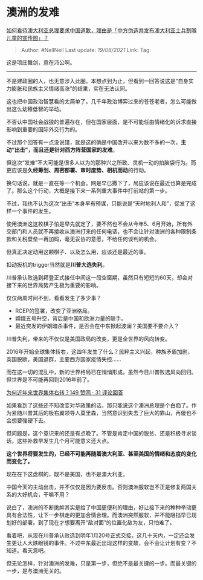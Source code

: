 # 澳洲的发难
[如何看待澳大利亚总理要求中国道歉，理由是「中方伪造并发布澳大利亚士兵割喉儿童的宣传图」？](https://www.zhihu.com/question/432654448/answer/1604021070)

> Author: #NellNell 
> Last update: *19/08/2021* 
> Link:
> Tag:  

这是项庄舞剑，意在沛公啊。

---

不是建政圈的人，也无意涉入此圈。本想点到为止，但看到一回答说这是“自身实力膨胀和民族主义情绪高涨”的结果，实在无法认同。

这也把中国政治智慧看的太简单了。几千年政治博弈过来的苍苍老者，怎么可能做出这么幼稚低智的举动。

不否认中国社会战狼的普遍存在，但在国家层面，是不可能任由情绪化的诉求直接影响到重要的国际外交行为的。

不过那个回答有一点没说错，就是这的确是中国改开以来为数不多的一次，**主动“出击”，而且还是针对西方阵营国家的发难**。

但这次“发难”不大可能是很多人以为的那种兴之所致、灵机一动的拍脑袋行为。而更应该是**久经筹划、周密部署、审时度势、相机而动**的行动。

换句话说，就是一直在等一个机会。网是早已撒下了，局应该说在最近也算是完成了。那么这个行动，大概是接下来一系列重大事件中打前站的第一步。

不过，我也不认为这次“出击”本身早有预谋，只能说是“天时地利人和”，促发了这样一个事件的发生。

使用澳洲这这枚棋子怕是早先就定了，要不然也不会从今年5、6月开始，所有外交部门和人员就不再接收从澳洲打来的任何电话，也不会让针对澳洲的各种限制条款和关税壁垒一再加码，毫无妥协的意愿，不给任何谈判的机会。

但真正决定动用这颗棋子、以及怎么用，应该还是最近的事。

扣动扳机的trigger当然就是**川普大选失利**。

川普承认败选到拜登正式接任中间这一段空窗期，虽然只有短短的60天，却会对接下来的世界局势产生极为重要的影响。

仅仅两周时间不到，看看发生了多少事？

-   RCEP的签署，改变了亚洲格局。
-   嫦娥五号升空，背后是中国和欧洲力量的联手。
-   最近突发的伊朗暗杀事件，是否会在中东掀起波澜？美国要不要介入？

川普失利，带来的不仅仅是美国政局的改变，更是全世界的风向转变。

2016年开始全球集体转右，这四年发生了什么？民粹主义兴起，种族矛盾加剧，英国脱欧，美国退群，主要西方国家疫情失控……

而在这一切的混乱中，新的世界格局已在悄悄形成。虽然今日川普败选风向回归。但世界是不可能再回到2016年前了。

[为何近年来世界集体右转？149 赞同 · 31 评论回答](https://www.zhihu.com/question/48941008/answer/1294174946)

如果看到了这些还不知改变对华政策的话，那只能说这个澳洲总理是个白痴了。作为紧随川普其后的极右翼领导人莫里森，当然意识到失去了巨大的靠山，再傻也不会想要强硬下去。

但问题是，这个意识来的还是有点晚了。不管是肯定中国的脱贫、还是积极寻求谈话，这些补救早发生几个月可能意义还大点。

**这个世界将要发生的，已经不可能再随着澳大利亚、甚至美国的情绪和态度的变化而变化了。**

现在在下这盘棋的，既不是美国，也不是澳大利亚。

中国今天的主动出击，并不仅仅是因为要反击。否则澳洲服软岂不正是修复两国关系的大好机会，干嘛不用？

说白了，澳洲的不断挑衅其实是给了中国更便利的理由，好让接下来的种种举动更具有合法性，让下一步棋走的更加合情合理。而澳洲突然服软，并不能阻挡早已规划好的部署。到了现在才想要离开“敌对面”的位置化敌为友，只怕难了。

看着吧，从现在川普承认败选到明年1月20号正式交接，这几十天内，一定还会发生更让人大跌眼镜的事件。不过中东最近出现这样的变故，会不会让计划有变？不知道。看天意吧。

但无论怎样，针对澳洲的发难，只是第一步，但绝不是最关键的一步。而最关键的一步，是与澳洲无关的。